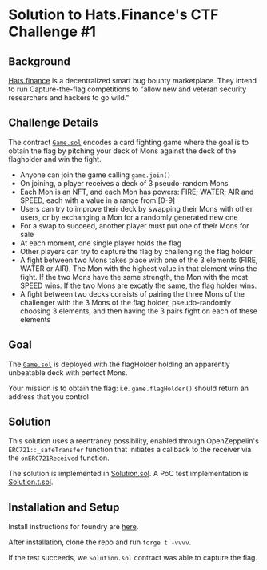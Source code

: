 # Solution to Hats.Finance's CTF Challenge #1

## Background

[Hats.finance](https://hats.finance) is a decentralized smart bug bounty
marketplace. They intend to run Capture-the-flag competitions to "allow new and
veteran security researchers and hackers to go wild."

## Challenge Details

The contract [`Game.sol`](./src/Game.sol) encodes a card fighting game where the
goal is to obtain the flag by pitching your deck of Mons against the deck of the
flagholder and win the fight.

- Anyone can join the game calling `game.join()`
- On joining, a player receives a deck of 3 pseudo-random Mons
- Each Mon is an NFT, and each Mon has powers: FIRE; WATER; AIR and SPEED, each
  with a value in a range from [0-9]
- Users can try to improve their deck by swapping their Mons with other users,
  or by exchanging a Mon for a randomly generated new one
- For a swap to succeed, another player must put one of their Mons for sale
- At each moment, one single player holds the flag
- Other players can try to capture the flag by challenging the flag holder
- A fight between two Mons takes place with one of the 3 elements (FIRE, WATER
  or AIR). The Mon with the highest value in that element wins the fight. If the
  two Mons have the same strength, the Mon with the most SPEED wins. If the two
  Mons are excatly the same, the flag holder wins.
- A fight between two decks consists of pairing the three Mons of the challenger
  with the 3 Mons of the flag holder, pseudo-randomly choosing 3 elements, and
  then having the 3 pairs fight on each of these elements

## Goal

The [`Game.sol`](./src/Game.sol) is deployed with the flagHolder holding an
apparently unbeatable deck with perfect Mons.

Your mission is to obtain the flag: i.e. `game.flagHolder()` should return an
address that you control

## Solution

This solution uses a reentrancy possibility, enabled through OpenZeppelin's
`ERC721::_safeTransfer` function that initiates a callback to the receiver
via the `onERC721Received` function.

The solution is implemented in [Solution.sol](./src/Solution.sol).
A PoC test implementation is [Solution.t.sol](./src/test/Solution.t.sol).

## Installation and Setup

Install instructions for foundry are [here](https://github.com/foundry-rs/foundry).

After installation, clone the repo and run `forge t -vvvv`.

If the test succeeds, we `Solution.sol` contract was able to capture the flag.

